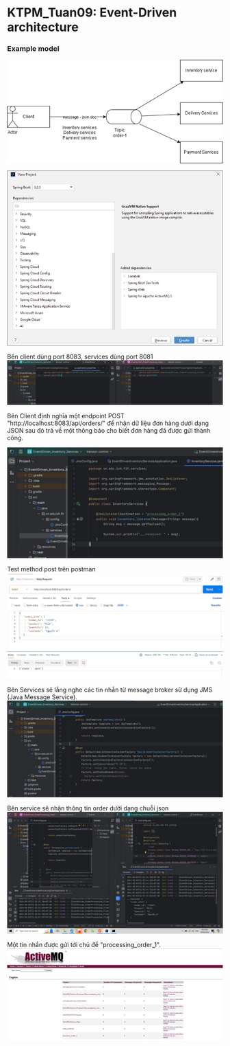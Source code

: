 # KTPM_Tuan09: Event-Driven architecture

### Example model

![evnet.png](img/evnet.png)

![img01.png](img/img01.png)

Bên client dùng port 8083, services dùng port 8081
![Screenshot 2024-05-03 211452.jpg](img/Screenshot%202024-05-03%20211452.jpg)

Bên Client định nghĩa một endpoint POST "http://localhost:8083/api/orders/" để nhận dữ liệu đơn hàng dưới dạng JSON sau đó trả về một thông báo cho biết đơn hàng đã được gửi thành công.

![Screenshot 2024-05-03 215727.jpg](img/Screenshot%202024-05-03%20215727.jpg)

Test method post trên postman
![Screenshot 2024-05-03 215313.jpg](img/Screenshot%202024-05-03%20215313.jpg)

Bên Services sẽ lắng nghe các tin nhắn từ message broker sử dụng JMS (Java Message Service).
![Screenshot 2024-05-03 215648.jpg](img/Screenshot%202024-05-03%20215648.jpg)

Bên service sẽ nhận thông tin order dưới dạng chuỗi json
![Screenshot 2024-05-03 215405.jpg](img/Screenshot%202024-05-03%20215405.jpg)

Một tin nhắn được gửi tới chủ đề "processing_order_1".
![Screenshot 2024-05-03 215444.jpg](img/Screenshot%202024-05-03%20215444.jpg)
